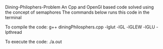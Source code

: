 Dining-Philophers-Problem An Cpp and OpenGl based code solved using the concept of semaphores The commands below runs this code in the terminal

To compile the code: g++ diningPhilosphers.cpp -lglut -lGL -lGLEW -lGLU -lpthread

To execute the code: ./a.out
